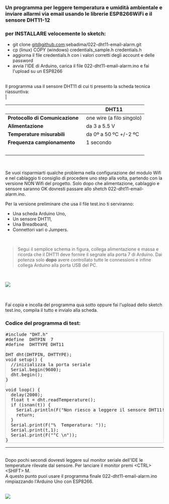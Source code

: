 
### Un programma per leggere temperatura e umidità ambientale e inviare allarmi via email usando le librerie ESP8266WiFi e il sensore DHT11-12

### per INSTALLARE velocemente lo sketch:

* git clone git@github.com:sebadima/022-dht11-email-alarm.git
* cp (linux) COPY (windows) credentials_sample.h credentials.h
* aggiorna il file credentials.h con i valori corretti degli account e delle password
* avvia l'IDE di Arduino, carica il file 022-dht11-email-alarm.ino e fai l'upload su un ESP8266


<br>
Il programma usa il sensore DHT11 di cui ti presento la scheda tecnica riassuntiva: 
<br>                                                                        |

|                            | **DHT11**                                                                                                                                                |
| -------------------------- | -------------------------------------------------------------------------------------------------------------------------------------------------------- |
| **Protocollo di Comunicazione** &nbsp;|  one wire (a filo singolo)                                                                                                                                                 |
| **Alimentazione**     | da 3 a 5.5 V                                                                                                                                               |
| **Temperature misurabili**      | da 0º a 50 ºC +/-2 ºC                                                                                                                                       |
| **Frequenza campionamento**        | 1 secondo                                                                                                                                                 |
<br>                                                                        |
<br>

Se vuoi risparmiarti qualche problema nella configurazione del modulo Wifi e nel cablaggio ti consiglio di procedere uno step alla volta, partendo con la versione NON Wifi del progetto. Solo dopo che alimentazione, cablaggio e sensore saranno OK dovresti passare allo shetch 022-dht11-email-alarm.ino.

Per la versione preliminare che usa il file test.ino ti serviranno:

- Una scheda  Arduino Uno,
- Un sensore DHT11,
- Una Breadboard,
- Connettori vari o Jumpers.

<br>

> Segui il semplice schema in figura, collega alimentazione e massa e ricorda che il DHT11 deve fornire il segnale alla porta 7 di Arduino. Dai potenza solo **dopo** avere controllato tutte le connessioni e infine collega Arduino alla porta USB del PC. 

<br>

![](https://res.cloudinary.com/sebadima/image/upload/v1591736591/001/DHT22_20Design_bb_dfydiv.jpg)

<br>
<br>
Fai copia e incolla del programma qua sotto oppure fai l'upload dello sketch test.ino, compila il tutto e invialo alla scheda.



### Codice del programma di test:

<pre  class="prettyprint linenums" style="border:1px solid #d6d4d4;" >
#include "DHT.h"
#define  DHTPIN  7
#define  DHTTYPE DHT11   

DHT dht(DHTPIN, DHTTYPE);
void setup() {
  //inizializza la porta seriale
  Serial.begin(9600);
  dht.begin();
}

void loop() {
  delay(2000);
  float t = dht.readTemperature();
  if (isnan(t)) {
    Serial.println(F("Non riesco a leggere il sensore DHT11!"));
    return;
  }
  Serial.print(F("%  Temperatura: "));
  Serial.print(t,1);
  Serial.print(F("°C \n"));
}
</pre>


---



<br> 
Dopo pochi secondi dovresti leggere sul monitor seriale dell'IDE le temperature rilevate dal sensore. Per lanciare il monitor premi &lt;CTRL&gt;&lt;SHIFT&gt; M. 
<br> 
A questo punto puoi usare il programma finale 022-dht11-email-alarm.ino rimpiazzando l'Arduino Uno con ESP8266.
</br>

</br>

![](https://res.cloudinary.com/sebadima/image/upload/v1591976320/001/image_uak2rx.png)

</br>
